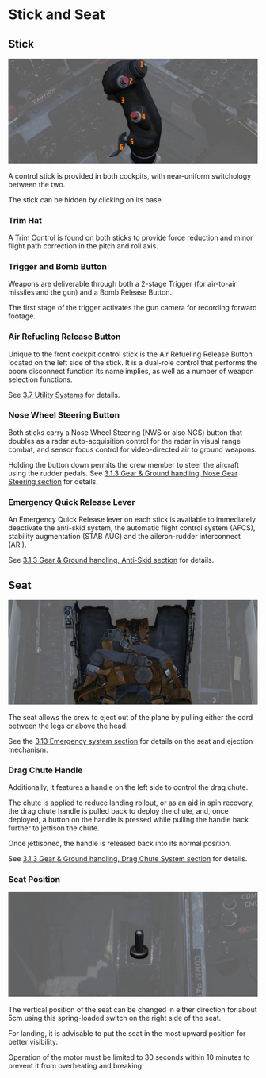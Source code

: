 # Stick and Seat

## Stick

![Stick](../../img/pilot_stick.jpg)

A control stick is provided in both cockpits, with near-uniform switchology
between the two.

The stick can be hidden by clicking on its base.

### Trim Hat

A Trim Control is found on both sticks to provide force reduction and minor
flight path correction in the pitch and roll axis.

### Trigger and Bomb Button

Weapons are deliverable through both a 2-stage Trigger (for air-to-air missiles
and the gun) and a Bomb Release Button.

The first stage of the trigger activates the gun camera for recording forward
footage.

### Air Refueling Release Button

Unique to the front cockpit control stick is the Air Refueling Release Button
located on the left side of the stick. It is a dual-role control that performs
the boom disconnect function its name implies, as well as a number of weapon
selection functions.

See [3.7 Utility Systems](../../systems/utility.md#air-refueling-release-button) for
details.

### Nose Wheel Steering Button

Both sticks carry a Nose Wheel Steering (NWS or also NGS) button that doubles as a radar
auto-acquisition control for the radar in visual range combat, and sensor focus
control for video-directed air to ground weapons.

Holding the button down permits the crew member to steer the aircraft using the
rudder pedals. See
[3.1.3 Gear & Ground handling, Nose Gear Steering section](../../systems/flight_controls_gear/gear_ground_handling.md#nose-gear-steering)
for details.

### Emergency Quick Release Lever

An Emergency Quick Release lever on each stick is available to immediately
deactivate the anti-skid system, the automatic
flight control system (AFCS), stability augmentation (STAB AUG) and the aileron-rudder
interconnect (ARI).

See
[3.1.3 Gear & Ground handling, Anti-Skid section](../../systems/flight_controls_gear/gear_ground_handling.md#emergency-quick-release-lever)
for details.

## Seat

![Seat](../../img/pilot_seat.jpg)

The seat allows the crew to eject out of the plane by pulling either the cord
between the legs or above the head.

See the [3.13 Emergency system section](../../systems/emergency.md#ejection-seats) for details
on the seat and ejection mechanism.

### Drag Chute Handle

Additionally, it features a handle on the left side to control the drag chute.

The chute is applied to reduce landing rollout, or as an aid in spin recovery,
the drag chute handle is pulled back to deploy the chute, and, once deployed, a
button on the handle is pressed while pulling the handle back further to
jettison the chute.

Once jettisoned, the handle is released back into its normal position.

See [3.1.3 Gear & Ground handling, Drag Chute System section](../../systems/flight_controls_gear/gear_ground_handling.md#drag-chute-system)
for details.

### Seat Position

![pilot_seat_switch](../../img/pilot_seat_position.jpg)

The vertical position of the seat can be changed in either direction for about
5cm using this spring-loaded switch on the right side of the seat.

For landing, it is advisable to put the seat in the most upward position for
better visibility.

Operation of the motor must be limited to 30 seconds within 10 minutes to
prevent it from overheating and breaking.
